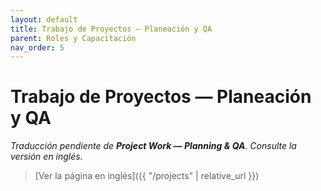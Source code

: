 ```yaml
---
layout: default
title: Trabajo de Proyectos — Planeación y QA
parent: Roles y Capacitación
nav_order: 5
---
```


# Trabajo de Proyectos — Planeación y QA

_Traducción pendiente de **Project Work — Planning & QA**. Consulte la versión en inglés._

> [Ver la página en inglés]({{ "/projects" | relative_url }})
